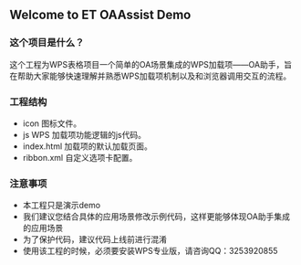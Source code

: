 ## Welcome to ET OAAssist Demo

### 这个项目是什么？

这个工程为WPS表格项目一个简单的OA场景集成的WPS加载项——OA助手，旨在帮助大家能够快速理解并熟悉WPS加载项机制以及和浏览器调用交互的流程。

### 工程结构

* icon 						图标文件。
* js						WPS 加载项功能逻辑的js代码。
* index.html				加载项的默认加载页面。
* ribbon.xml				自定义选项卡配置。 

### 注意事项

* 本工程只是演示demo
* 我们建议您结合具体的应用场景修改示例代码，这样更能够体现OA助手集成的应用场景
* 为了保护代码，建议代码上线前进行混淆
* 使用该工程的时候，必须要安装WPS专业版，请咨询QQ：3253920855

